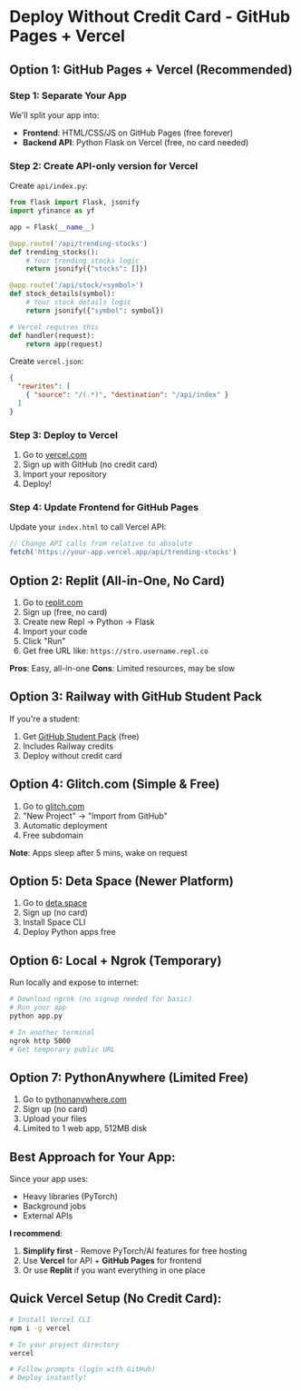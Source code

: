 # Deploy Without Credit Card - GitHub Pages + Vercel

## Option 1: GitHub Pages + Vercel (Recommended)

### Step 1: Separate Your App
We'll split your app into:
- **Frontend**: HTML/CSS/JS on GitHub Pages (free forever)
- **Backend API**: Python Flask on Vercel (free, no card needed)

### Step 2: Create API-only version for Vercel

Create `api/index.py`:
```python
from flask import Flask, jsonify
import yfinance as yf

app = Flask(__name__)

@app.route('/api/trending-stocks')
def trending_stocks():
    # Your trending stocks logic
    return jsonify({"stocks": []})

@app.route('/api/stock/<symbol>')
def stock_details(symbol):
    # Your stock details logic
    return jsonify({"symbol": symbol})

# Vercel requires this
def handler(request):
    return app(request)
```

Create `vercel.json`:
```json
{
  "rewrites": [
    { "source": "/(.*)", "destination": "/api/index" }
  ]
}
```

### Step 3: Deploy to Vercel
1. Go to [vercel.com](https://vercel.com)
2. Sign up with GitHub (no credit card)
3. Import your repository
4. Deploy!

### Step 4: Update Frontend for GitHub Pages
Update your `index.html` to call Vercel API:
```javascript
// Change API calls from relative to absolute
fetch('https://your-app.vercel.app/api/trending-stocks')
```

## Option 2: Replit (All-in-One, No Card)

1. Go to [replit.com](https://replit.com)
2. Sign up (free, no card)
3. Create new Repl → Python → Flask
4. Import your code
5. Click "Run"
6. Get free URL like: `https://stro.username.repl.co`

**Pros**: Easy, all-in-one
**Cons**: Limited resources, may be slow

## Option 3: Railway with GitHub Student Pack

If you're a student:
1. Get [GitHub Student Pack](https://education.github.com/pack) (free)
2. Includes Railway credits
3. Deploy without credit card

## Option 4: Glitch.com (Simple & Free)

1. Go to [glitch.com](https://glitch.com)
2. "New Project" → "Import from GitHub"
3. Automatic deployment
4. Free subdomain

**Note**: Apps sleep after 5 mins, wake on request

## Option 5: Deta Space (Newer Platform)

1. Go to [deta.space](https://deta.space)
2. Sign up (no card)
3. Install Space CLI
4. Deploy Python apps free

## Option 6: Local + Ngrok (Temporary)

Run locally and expose to internet:
```bash
# Download ngrok (no signup needed for basic)
# Run your app
python app.py

# In another terminal
ngrok http 5000
# Get temporary public URL
```

## Option 7: PythonAnywhere (Limited Free)

1. Go to [pythonanywhere.com](https://pythonanywhere.com)
2. Sign up (no card)
3. Upload your files
4. Limited to 1 web app, 512MB disk

## Best Approach for Your App:

Since your app uses:
- Heavy libraries (PyTorch)
- Background jobs
- External APIs

**I recommend**: 
1. **Simplify first** - Remove PyTorch/AI features for free hosting
2. Use **Vercel** for API + **GitHub Pages** for frontend
3. Or use **Replit** if you want everything in one place

## Quick Vercel Setup (No Credit Card):

```bash
# Install Vercel CLI
npm i -g vercel

# In your project directory
vercel

# Follow prompts (login with GitHub)
# Deploy instantly!
```
